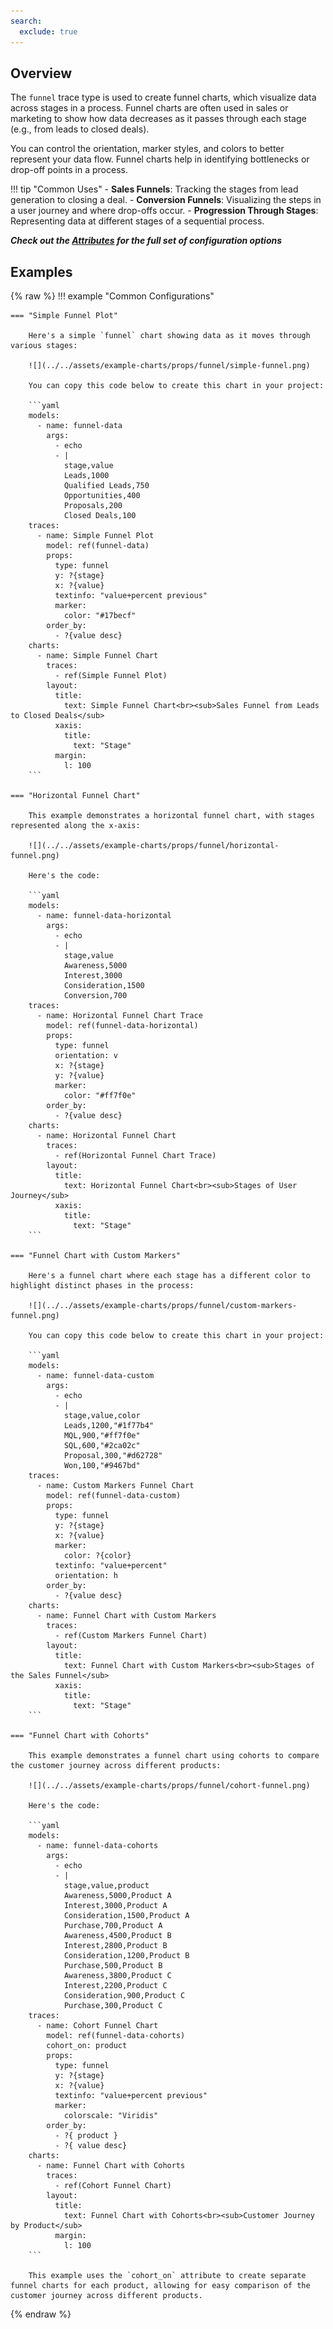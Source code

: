 ```yaml
---
search:
  exclude: true
---
```

<!--start-->
## Overview

The `funnel` trace type is used to create funnel charts, which visualize data across stages in a process. Funnel charts are often used in sales or marketing to show how data decreases as it passes through each stage (e.g., from leads to closed deals).

You can control the orientation, marker styles, and colors to better represent your data flow. Funnel charts help in identifying bottlenecks or drop-off points in a process.

!!! tip "Common Uses"
    - **Sales Funnels**: Tracking the stages from lead generation to closing a deal.
    - **Conversion Funnels**: Visualizing the steps in a user journey and where drop-offs occur.
    - **Progression Through Stages**: Representing data at different stages of a sequential process.

_**Check out the [Attributes](../configuration/Trace/Props/Funnel/#attributes) for the full set of configuration options**_

## Examples

{% raw %}
!!! example "Common Configurations"

    === "Simple Funnel Plot"

        Here's a simple `funnel` chart showing data as it moves through various stages:

        ![](../../assets/example-charts/props/funnel/simple-funnel.png)

        You can copy this code below to create this chart in your project:

        ```yaml
        models:
          - name: funnel-data
            args:
              - echo
              - |
                stage,value
                Leads,1000
                Qualified Leads,750
                Opportunities,400
                Proposals,200
                Closed Deals,100
        traces:
          - name: Simple Funnel Plot
            model: ref(funnel-data)
            props:
              type: funnel
              y: ?{stage}
              x: ?{value}
              textinfo: "value+percent previous"
              marker:
                color: "#17becf"
            order_by: 
              - ?{value desc}
        charts:
          - name: Simple Funnel Chart
            traces:
              - ref(Simple Funnel Plot)
            layout:
              title:
                text: Simple Funnel Chart<br><sub>Sales Funnel from Leads to Closed Deals</sub>
              xaxis:
                title:
                  text: "Stage"
              margin: 
                l: 100
        ```

    === "Horizontal Funnel Chart"

        This example demonstrates a horizontal funnel chart, with stages represented along the x-axis:

        ![](../../assets/example-charts/props/funnel/horizontal-funnel.png)

        Here's the code:

        ```yaml
        models:
          - name: funnel-data-horizontal
            args:
              - echo
              - |
                stage,value
                Awareness,5000
                Interest,3000
                Consideration,1500
                Conversion,700
        traces:
          - name: Horizontal Funnel Chart Trace
            model: ref(funnel-data-horizontal)
            props:
              type: funnel
              orientation: v
              x: ?{stage}
              y: ?{value}
              marker:
                color: "#ff7f0e"
            order_by: 
              - ?{value desc}
        charts:
          - name: Horizontal Funnel Chart
            traces:
              - ref(Horizontal Funnel Chart Trace)
            layout:
              title:
                text: Horizontal Funnel Chart<br><sub>Stages of User Journey</sub>
              xaxis:
                title:
                  text: "Stage"
        ```

    === "Funnel Chart with Custom Markers"

        Here's a funnel chart where each stage has a different color to highlight distinct phases in the process:

        ![](../../assets/example-charts/props/funnel/custom-markers-funnel.png)

        You can copy this code below to create this chart in your project:

        ```yaml
        models:
          - name: funnel-data-custom
            args:
              - echo
              - |
                stage,value,color
                Leads,1200,"#1f77b4"
                MQL,900,"#ff7f0e"
                SQL,600,"#2ca02c"
                Proposal,300,"#d62728"
                Won,100,"#9467bd"
        traces:
          - name: Custom Markers Funnel Chart
            model: ref(funnel-data-custom)
            props:
              type: funnel
              y: ?{stage}
              x: ?{value}
              marker:
                color: ?{color}
              textinfo: "value+percent"
              orientation: h
            order_by: 
              - ?{value desc}
        charts:
          - name: Funnel Chart with Custom Markers
            traces:
              - ref(Custom Markers Funnel Chart)
            layout:
              title:
                text: Funnel Chart with Custom Markers<br><sub>Stages of the Sales Funnel</sub>
              xaxis:
                title:
                  text: "Stage"
        ```

    === "Funnel Chart with Cohorts"

        This example demonstrates a funnel chart using cohorts to compare the customer journey across different products:

        ![](../../assets/example-charts/props/funnel/cohort-funnel.png)

        Here's the code:

        ```yaml
        models:
          - name: funnel-data-cohorts
            args:
              - echo
              - |
                stage,value,product
                Awareness,5000,Product A
                Interest,3000,Product A
                Consideration,1500,Product A
                Purchase,700,Product A
                Awareness,4500,Product B
                Interest,2800,Product B
                Consideration,1200,Product B
                Purchase,500,Product B
                Awareness,3800,Product C
                Interest,2200,Product C
                Consideration,900,Product C
                Purchase,300,Product C
        traces:
          - name: Cohort Funnel Chart
            model: ref(funnel-data-cohorts)
            cohort_on: product
            props:
              type: funnel
              y: ?{stage}
              x: ?{value}
              textinfo: "value+percent previous"
              marker:
                colorscale: "Viridis"
            order_by: 
              - ?{ product }
              - ?{ value desc}
        charts:
          - name: Funnel Chart with Cohorts
            traces:
              - ref(Cohort Funnel Chart)
            layout:
              title:
                text: Funnel Chart with Cohorts<br><sub>Customer Journey by Product</sub>
              margin: 
                l: 100
        ```

        This example uses the `cohort_on` attribute to create separate funnel charts for each product, allowing for easy comparison of the customer journey across different products.

{% endraw %}
<!--end-->